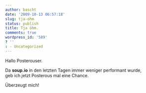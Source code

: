 ```yaml
---
author: bascht
date: '2009-10-13 06:57:18'
slug: tja-ohm
status: publish
title: Tja öhm.
comments: true
wordpress_id: '589'
? ''
: - Uncategorized
---
```


Hallo Posterouser.

Da **soup.io** in den letzten Tagen immer weniger performant
wurde,  
geb ich jetzt Posterous mal eine Chance.

Überzeugt mich!



